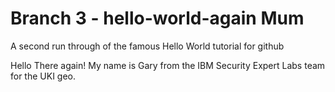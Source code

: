 # Branch 3 - hello-world-again Mum
A second run through of the famous Hello World tutorial for github

Hello There again! My name is Gary from the IBM Security Expert Labs team for the UKI geo.
